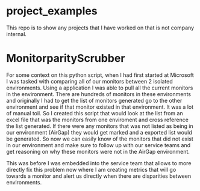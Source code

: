 # project_examples
This repo is to show any projects that I have worked on that is not company internal. 

# MonitorparityScrubber
For some context on this python script, when I had first started at Microsoft I was tasked with comparing all of our monitors between 2 isolated environments. Using a application I was able to pull all the current monitors in the environment. There are hundreds of monitors in these environments and originally I had to get the list of monitors generated go to the other environment and see if that monitor existed in that environment. It was a lot of manual toil. So I created this script that would look at the list from an excel file that was the monitors from one enviroment and cross reference the list generated. If there were any monitors that was not listed as being in our environment (AirGap) they would get marked and a exported list would be generated. So now we can easily know of the monitors that did not exist in our environment and make sure to follow up with our service teams and get reasoning on why these monitors were not in the AirGap environment. 

This was before I was embedded into the service team that allows to more directly fix this problem now where I am creating metrics that will go towards a monitor and alert us directly when there are disparities between environments. 
